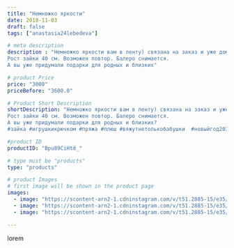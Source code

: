 ```yaml
---
title: "Немножко яркости"
date: 2018-11-03
draft: false
tags: ["anastasia24lebedeva"]

# meta description
description : "Немножко яркости вам в ленту) связана на заказ и уже дома.
Рост зайки 40 см. Возможен повтор. Балеро снимается. 
А вы уже придумали подарки для родных и близких"

# product Price
price: "3000"
priceBefore: "3600.0"

# Product Short Description
shortDescription: "Немножко яркости вам в ленту) связана на заказ и уже дома.
Рост зайки 40 см. Возможен повтор. Балеро снимается. 
А вы уже придумали подарки для родных и близких? 
#зайка #игрушкикрючком #пряжа #плюш #вяжутнетолькобабушки  #новыйгод2019"

#product ID
productID: "Bpu89CiHtd_"

# type must be "products"
type: "products"

# product Images
# first image will be shown in the product page
images:
  - image: "https://scontent-arn2-1.cdninstagram.com/v/t51.2885-15/e35/43985749_2212867148960747_4190231806991931931_n.jpg?se=7&tp=1&_nc_ht=scontent-arn2-1.cdninstagram.com&_nc_cat=111&_nc_ohc=MpVKl0HqUIUAX9Yg1cj&ccb=7-4&oh=7bbcb325c10c44ba8b57adf9639b15f4&oe=608176C0&ig_cache_key=MTkwNDcyNzc2NjUwMDkyNzk3OQ%3D%3D.2-ccb7-4"
  - image: "https://scontent-arn2-1.cdninstagram.com/v/t51.2885-15/e35/44510138_1119435648207867_1508458362792552529_n.jpg?se=7&tp=1&_nc_ht=scontent-arn2-1.cdninstagram.com&_nc_cat=103&_nc_ohc=5WKanpbsBaMAX_SNELy&ccb=7-4&oh=f603c84e7fbd20b9be93e08efccd6c47&oe=60844066&ig_cache_key=MTkwNDcyNzc2NjUyNjMwNjkwMw%3D%3D.2-ccb7-4"
  - image: "https://scontent-arn2-1.cdninstagram.com/v/t51.2885-15/e35/44693748_538597033285549_4702892394223081301_n.jpg?se=7&tp=1&_nc_ht=scontent-arn2-1.cdninstagram.com&_nc_cat=101&_nc_ohc=ORa04tkg6xEAX9NEGF1&ccb=7-4&oh=797ef61134fc0fcb763f9fc1d6736204&oe=6084039C&ig_cache_key=MTkwNDcyNzc2NjUzNDUyOTAzMw%3D%3D.2-ccb7-4"

---
```

lorem
